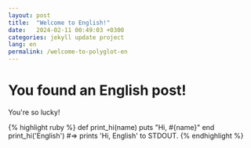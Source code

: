 ```yaml
---
layout: post
title:  "Welcome to English!"
date:   2024-02-11 00:49:03 +0300
categories: jekyll update project
lang: en
permalink: /welcome-to-polyglot-en
---
```


# You found an English post!
You're so lucky!

{% highlight ruby %}
def print_hi(name)
  puts "Hi, #{name}"
end
print_hi('English')
#=> prints 'Hi, English' to STDOUT.
{% endhighlight %}

